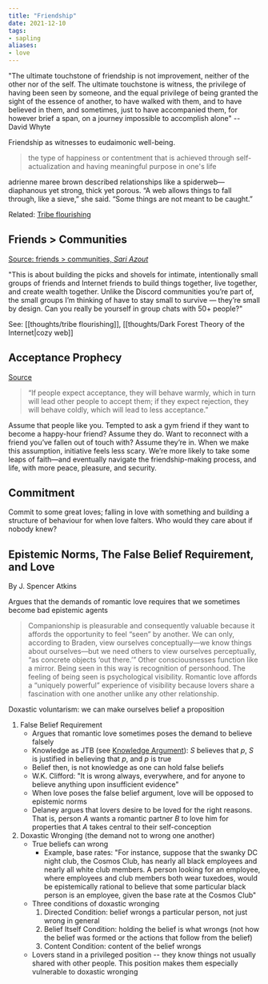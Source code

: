 ```yaml
---
title: "Friendship"
date: 2021-12-10
tags:
- sapling
aliases:
- love
---
```


"The ultimate touchstone of friendship is not improvement, neither of the other nor of the self. The ultimate touchstone is witness, the privilege of having been seen by someone, and the equal privilege of being granted the sight of the essence of another, to have walked with them, and to have believed in them, and sometimes, just to have accompanied them, for however brief a span, on a journey impossible to accomplish alone" -- David Whyte

Friendship as witnesses to eudaimonic well-being.

> the type of happiness or contentment that is achieved through self-actualization and having meaningful purpose in one's life

adrienne maree brown described relationships like a spiderweb—diaphanous yet strong, thick yet porous. “A web allows things to fall through, like a sieve,” she said. “Some things are not meant to be caught.”

Related: [Tribe flourishing](thoughts/tribe%20flourishing.md)

## Friends > Communities
[Source: friends > communities, *Sari Azout*](https://sariazout.substack.com/p/58-friends-communities)

"This is about building the picks and shovels for intimate, intentionally small groups of friends and Internet friends to build things together, live together, and create wealth together. Unlike the Discord communities you’re part of, the small groups I’m thinking of have to stay small to survive — they’re small by design. Can you really be yourself in group chats with 50+ people?"

See: [[thoughts/tribe flourishing]], [[thoughts/Dark Forest Theory of the Internet|cozy web]]


## Acceptance Prophecy
[Source](https://www.theatlantic.com/family/archive/2022/08/making-keeping-friends-attachment-theory-styles/671222/)

> “If people expect acceptance, they will behave warmly, which in turn will lead other people to accept them; if they expect rejection, they will behave coldly, which will lead to less acceptance.”

Assume that people like you. Tempted to ask a gym friend if they want to become a happy-hour friend? Assume they do. Want to reconnect with a friend you’ve fallen out of touch with? Assume they’re in. When we make this assumption, initiative feels less scary. We’re more likely to take some leaps of faith—and eventually navigate the friendship-making process, and life, with more peace, pleasure, and security.

## Commitment
Commit to some great loves; falling in love with something and building a structure of behaviour for when love falters. Who would they care about if nobody knew?

## Epistemic Norms, The False Belief Requirement, and Love
By J. Spencer Atkins

Argues that the demands of romantic love requires that we sometimes become bad epistemic agents

> Companionship is pleasurable and consequently valuable because it affords the opportunity to feel “seen” by another. We can only, according to Braden, view ourselves conceptually—we know things about ourselves—but we need others to view ourselves perceptually, “as concrete objects ‘out there.’” Other consciousnesses function like a mirror. Being seen in this way is recognition of personhood. The feeling of being seen is psychological visibility. Romantic love affords a “uniquely powerful” experience of visibility because lovers share a fascination with one another unlike any other relationship.

Doxastic voluntarism: we can make ourselves belief a proposition

1. False Belief Requirement
	- Argues that romantic love sometimes poses the demand to believe falsely
	- Knowledge as JTB (see [Knowledge Argument](thoughts/Knowledge%20Argument.md)): $S$ believes that $p$, $S$ is justified in believing that $p$, and $p$ is true
	- Belief then, is not knowledge as one can hold false beliefs
	- W.K. Clifford: "It is wrong always, everywhere, and for anyone to believe anything upon insufficient evidence"
	- When love poses the false belief argument, love will be opposed to epistemic norms
	- Delaney argues that lovers desire to be loved for the right reasons. That is, person $A$ wants a romantic partner $B$ to love him for properties that $A$ takes central to their self-conception
2. Doxastic Wronging (the demand not to wrong one another)
	- True beliefs can wrong
		- Example, base rates: "For instance, suppose that the swanky DC night club, the Cosmos Club, has nearly all black employees and nearly all white club members. A person looking for an employee, where employees and club members both wear tuxedoes, would be epistemically rational to believe that some particular black person is an employee, given the base rate at the Cosmos Club"
	- Three conditions of doxastic wronging
		1. Directed Condition: belief wrongs a particular person, not just wrong in general
		2. Belief Itself Condition: holding the belief is what wrongs (not how the belief was formed or the actions that follow from the belief)
		3. Content Condition: content of the belief wrongs
	- Lovers stand in a privileged position -- they know things not usually shared with other people. This position makes them especially vulnerable to doxastic wronging
